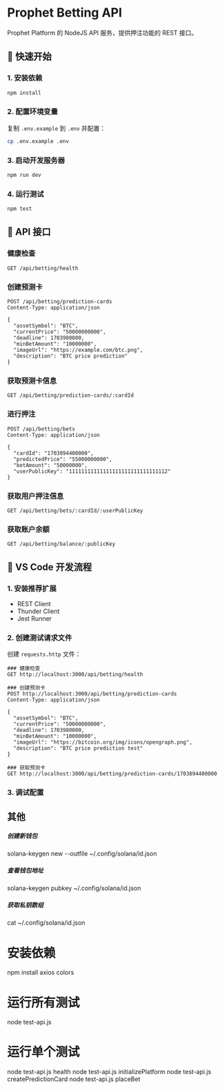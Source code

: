 # Prophet Betting API

Prophet Platform 的 NodeJS API 服务，提供押注功能的 REST 接口。

## 🚀 快速开始

### 1. 安装依赖
```bash
npm install
```

### 2. 配置环境变量
复制 `.env.example` 到 `.env` 并配置：
```bash
cp .env.example .env
```

### 3. 启动开发服务器
```bash
npm run dev
```

### 4. 运行测试
```bash
npm test
```

## 📡 API 接口

### 健康检查
```
GET /api/betting/health
```

### 创建预测卡
```
POST /api/betting/prediction-cards
Content-Type: application/json

{
  "assetSymbol": "BTC",
  "currentPrice": "50000000000",
  "deadline": 1703980800,
  "minBetAmount": "10000000",
  "imageUrl": "https://example.com/btc.png",
  "description": "BTC price prediction"
}
```

### 获取预测卡信息
```
GET /api/betting/prediction-cards/:cardId
```

### 进行押注
```
POST /api/betting/bets
Content-Type: application/json

{
  "cardId": "1703894400000",
  "predictedPrice": "55000000000",
  "betAmount": "50000000",
  "userPublicKey": "11111111111111111111111111111112"
}
```

### 获取用户押注信息
```
GET /api/betting/bets/:cardId/:userPublicKey
```

### 获取账户余额
```
GET /api/betting/balance/:publicKey
```

## 🧪 VS Code 开发流程

### 1. 安装推荐扩展
- REST Client
- Thunder Client
- Jest Runner

### 2. 创建测试请求文件
创建 `requests.http` 文件：

```http
### 健康检查
GET http://localhost:3000/api/betting/health

### 创建预测卡
POST http://localhost:3000/api/betting/prediction-cards
Content-Type: application/json

{
  "assetSymbol": "BTC",
  "currentPrice": "50000000000",
  "deadline": 1703980800,
  "minBetAmount": "10000000",
  "imageUrl": "https://bitcoin.org/img/icons/opengraph.png",
  "description": "BTC price prediction test"
}

### 获取预测卡
GET http://localhost:3000/api/betting/prediction-cards/1703894400000
```

### 3. 调试配置



## 其他
##### 创建新钱包
solana-keygen new --outfile ~/.config/solana/id.json

##### 查看钱包地址
solana-keygen pubkey ~/.config/solana/id.json

##### 获取私钥数组
cat ~/.config/solana/id.json


# 安装依赖
npm install axios colors

# 运行所有测试
node test-api.js

# 运行单个测试
node test-api.js health
node test-api.js initializePlatform
node test-api.js createPredictionCard
node test-api.js placeBet